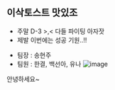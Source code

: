 ## 이삭토스트 맛있조

* 주말 D-3 >,< 다들 파이팅 아자잣
* 제발 이번에는 성공 기원..!!
- 팀장 : 송현주
- 팀원 : 한결, 백선아, 유나
![image](https://github.com/user-attachments/assets/a861becc-c3ea-4e31-baea-df10f93b2baa)

안녕하세요~
